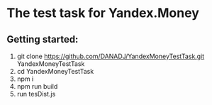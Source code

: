 # The test task for Yandex.Money

## Getting started:

1. git clone https://github.com/DANADJ/YandexMoneyTestTask.git YandexMoneyTestTask
2. cd YandexMoneyTestTask
3. npm i
4. npm run build
5. run tesDist.js